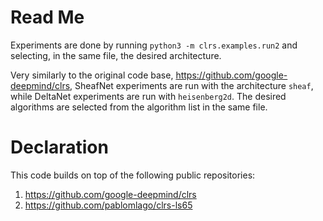 # Read Me

Experiments are done by running
`python3 -m clrs.examples.run2`
and selecting, in the same file, the desired architecture. 

Very similarly to the original code base, https://github.com/google-deepmind/clrs, SheafNet experiments are run with the architecture `sheaf`, while DeltaNet experiments are run with `heisenberg2d`.
The desired algorithms are selected from the algorithm list in the same file.

# Declaration
This code builds on top of the following public repositories:
1. https://github.com/google-deepmind/clrs
2. https://github.com/pablomlago/clrs-ls65
